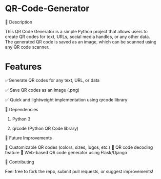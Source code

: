 # QR-Code-Generator

📌 Description

This QR Code Generator is a simple Python project that allows users to create QR codes for text, URLs, social media handles, or any other data. The generated QR code is saved as an image, which can be scanned using any QR code scanner.

# Features

✅Generate QR codes for any text, URL, or data

✅ Save QR codes as an image (.png)

✅ Quick and lightweight implementation using qrcode library

📜 Dependencies

1. Python 3

2. qrcode (Python QR Code library)

🎯 Future Improvements

🚀 Customizable QR codes (colors, sizes, logos, etc.)
🚀 QR code decoding feature
🚀 Web-based QR code generator using Flask/Django

🤝 Contributing

Feel free to fork the repo, submit pull requests, or suggest improvements!
